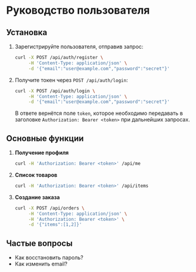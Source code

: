 # Руководство пользователя

## Установка
1. Зарегистрируйте пользователя, отправив запрос:
   ```bash
   curl -X POST /api/auth/register \
        -H 'Content-Type: application/json' \
        -d '{"email":"user@example.com","password":"secret"}'
   ```
2. Получите токен через `POST /api/auth/login`:
   ```bash
   curl -X POST /api/auth/login \
        -H 'Content-Type: application/json' \
        -d '{"email":"user@example.com","password":"secret"}'
   ```
   В ответе вернётся поле `token`, которое необходимо передавать в заголовке `Authorization: Bearer <token>` при дальнейших запросах.

## Основные функции
1. **Получение профиля**
   ```bash
   curl -H 'Authorization: Bearer <token>' /api/me
   ```
2. **Список товаров**
   ```bash
   curl -H 'Authorization: Bearer <token>' /api/items
   ```
3. **Создание заказа**
   ```bash
   curl -X POST /api/orders \
        -H 'Content-Type: application/json' \
        -H 'Authorization: Bearer <token>' \
        -d '{"items":[1,2]}'
   ```

## Частые вопросы
- Как восстановить пароль?
- Как изменить email?
